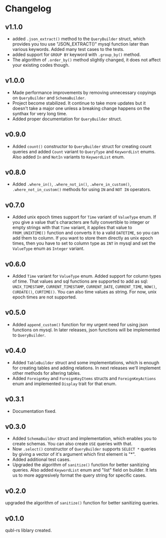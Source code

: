 # Changelog

## v1.1.0

- added `.json_extract()` method to the `QueryBuilder` struct, which provides you tou use "JSON_EXTRACT()" mysql function later than various keywords. Added many test cases to the tests.
- added support for `GROUP BY` keyword with `.group_by()` method.
- The algorithm of `.order_by()` method slightly changed, it does not affect your existing codes though.

## v1.0.0

- Made performance improvements by removing unnecessary copyings on `QueryBuilder` and `SchemaBuilder`.
- Project become stabilized. It continue to take more updates but it doesn't take a major one unless a breaking change happens on the synthax for very long time.
- Added proper documentation for `QueryBuilder` struct.

## v0.9.0

- Added `count()` constructor to `QueryBuilder` struct for creating count queries and added `Count` variant to `QueryType` and `KeywordList` enums. Also added `In` and `NotIn` variants to `KeywordList` enum.

## v0.8.0

- Added `.where_in()`, `.where_not_in()`, `.where_in_custom()`, `.where_not_in_custom()` methods for using `IN` and `NOT IN` operators.

## v0.7.0

- Added unix epoch times support for `Time` variant of `ValueType` enum. If you give a value that's characters are fully convertible to integer or empty strings with that `Time` variant, it applies that value to `FROM_UNIXTIME()` function and converts it to a valid `DATETIME`, so you can add them to column. If you want to store them directly as unix epoch times, then you have to set to column type as `INT` in mysql and set the `ValueType` enum as `Integer` variant.

## v0.6.0

- Added `Time` variant for `ValueType` enum. Added support for column types of time. That values and sql functions are supported to add as sql: `UNIX_TIMESTAMP`, `CURRENT_TIMESTAMP`, `CURRENT_DATE`, `CURRENT_TIME`, `NOW()`, `CURDATE()`, `CURTIME()`. You can also time values as string. For now, unix epoch times are not supported.

## v0.5.0

- Added `append_custom()` function for my urgent need for using json functions on mysql. In later releases, json functions will be implemented to `QueryBuilder`.

## v0.4.0

- Added `TableBuilder` struct and some implementations, which is enough for creating tables and adding relations. In next releases we'll implement other methods for altering tables.
- Added `ForeignKey` and `ForeignKeyItems` structs and `ForeignKeyActions` enum and implemented `Display` trait for that enum.

## v0.3.1

- Documentation fixed.

## v0.3.0

- Added `SchemaBuilder` struct and implementation, which enables you to create schemas. You can also create `USE` queries with that.
- Now `.select()` constructor of `QueryBuilder` supports `SELECT *` queries by giving a vector of it's argument which first element is "*".
- Added additional test cases.
- Upgraded the algorithm of `sanitize()` function for better sanitizing queries. Also added `KeywordList` enum and "list" field on builder. It lets us to more aggresively format the query string for specific cases.

## v0.2.0

upgraded the algorithm of `sanitize()` function for better sanitizing queries.

## v0.1.0

qubl-rs liblary created.
